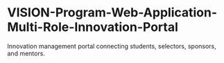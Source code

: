 # VISION-Program-Web-Application-Multi-Role-Innovation-Portal
Innovation management portal connecting students, selectors, sponsors, and mentors.
